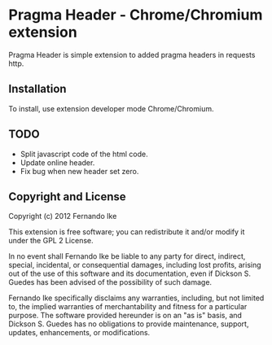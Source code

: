Pragma Header - Chrome/Chromium extension
=========================================

Pragma Header is simple extension to added pragma headers in requests http.

Installation
------------

To install, use extension developer mode Chrome/Chromium.

TODO
----

* Split javascript code of the html code.
* Update online header.
* Fix bug when new header set zero.

Copyright and License
---------------------

Copyright (c) 2012 Fernando Ike

This extension is free software; you can redistribute it and/or modify 
it under the GPL 2 License.

In no event shall Fernando Ike be liable to any party for direct,
indirect, special, incidental, or consequential damages, including lost
profits, arising out of the use of this software and its documentation, even
if Dickson S. Guedes has been advised of the possibility of such damage.

Fernando Ike specifically disclaims any warranties, including, but not
limited to, the implied warranties of merchantability and fitness for a
particular purpose. The software provided hereunder is on an "as is" basis,
and Dickson S. Guedes has no obligations to provide maintenance, support,
updates, enhancements, or modifications.
